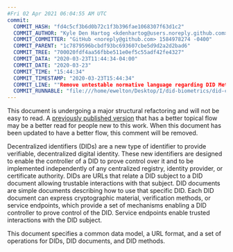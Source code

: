 ```yaml
---
#Fri 02 Apr 2021 06:04:55 AM UTC
commit:
  COMMIT_HASH: "fd4c5cf3b6d0b72c1f3b396fae1068307f63d1c2"
  COMMIT_AUTHOR: "Kyle Den Hartog <kdenhartog@users.noreply.github.com> 1584978274 +1300"
  COMMIT_COMMITTER: "GitHub <noreply@github.com> 1584978274 -0400"
  COMMIT_PARENT: "1c7879596bcbdf93bc693607cbe5d9d2a2d2bad6"
  COMMIT_TREE: "700020fdf4aa56fbbe511e0ef5c55adf42fe4327"
  COMMIT_DATA: "2020-03-23T11:44:34-04:00"
  COMMIT_DATE: "2020-03-23"
  COMMIT_TIME: "15:44:34"
  COMMIT_TIMESTAMP: "2020-03-23T15:44:34"
  COMMIT_LINE: ""Remove untestable normative language regarding DID Method specs."
  COMMIT_RUNNABLE: "file:///home/ewelton/Desktop/I/did-biometrics/did-core-dataset/analysis/gitinfo/fd4c5cf3b6d0b72c1f3b396fae1068307f63d1c2/snapshot/index.html"
---
```


<section id="abstract">
<p class="issue">
This document is undergoing a major structural refactoring and will not be easy
to read. A <a href="https://www.w3.org/TR/2019/WD-did-core-20191209/">previously
published version</a> that has a better topical flow may be a better read for
people new to this work. When this document has been updated to have a
better flow, this comment will be removed.
    </p>
<p>
<a>Decentralized identifiers</a> (DIDs) are a new type of identifier to
provide verifiable, decentralized digital identity. These new identifiers are
designed to enable the controller of a <a>DID</a> to prove control over
it and to be implemented independently of any centralized registry, identity
provider, or certificate authority. <a>DIDs</a> are URLs that relate a
<a>DID subject</a> to a <a>DID document</a> allowing trustable interactions with
that subject. <a>DID documents</a> are simple documents describing how to use
that specific <a>DID</a>. Each <a>DID document</a> can express cryptographic
material, verification methods, or <a>service endpoints</a>, which provide a
set of mechanisms enabling a <a>DID controller</a> to prove control of the
<a>DID</a>. <a>Service endpoints</a> enable trusted interactions with the
<a>DID subject</a>.
    </p>
<p>
This document specifies a common data model, a URL format, and a set of
operations for <a>DIDs</a>, <a>DID documents</a>, and <a>DID methods</a>.
    </p>
</section>
